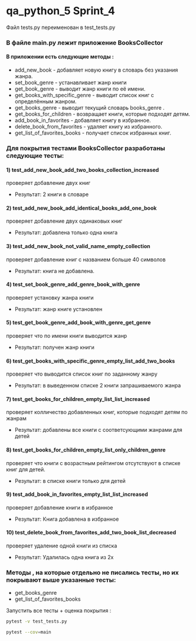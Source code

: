 # qa_python_5 Sprint_4
Файл tests.py переименован в test_tests.py

### В файле main.py лежит приложение BooksCollector
#### В приложении есть следующие методы :
- add_new_book - добавляет новую книгу в словарь без указания жанра.
- set_book_genre - устанавливает жанр книги
- get_book_genre - выводит жанр книги по её имени.
- get_books_with_specific_genre - выводит список книг с определённым жанром.
- get_books_genre - выводит текущий словарь books_genre .
- get_books_for_children - возвращает книги, которые подходят детям.
- add_book_in_favorites - добавляет книгу в избранное.
- delete_book_from_favorites - удаляет книгу из избранного.
- get_list_of_favorites_books - получает список избранных книг.


### Для покрытия тестами BooksCollector разработаны следующие тесты: 

#### 1) test_add_new_book_add_two_books_collection_increased 
проверяет добавление двух книг 
  - Результат: 2 книги в словаре
#### 2) test_add_new_book_add_identical_books_add_one_book 
проверяет добавление двух одинаковых книг
  - Результат: добавлена только одна книга
#### 3) test_add_new_book_not_valid_name_empty_collection  
проверяет добавление книг с названием больше 40 символов 
  - Результат: книга не добавлена. 
#### 4) test_set_book_genre_add_genre_book_with_genre   
проверяет установку жанра книги 
  - Результат: жанр книге установлен 
#### 5) test_get_book_genre_add_book_with_genre_get_genre  
проверяет что по имени книги выводится жанр 
  - Результат: получен жанр книги 
#### 6) test_get_books_with_specific_genre_empty_list_add_two_books   
проверяет что выводится список книг по заданному жанру 
  - Результат: в выведенном списке 2 книги запрашиваемого жанра 
#### 7) test_get_books_for_children_empty_list_list_increased  
проверяет колличество добавленных книг, которые подходят детям по жанрам
  - Результат: добавлены все книги с соответсующими жанрами для детей 
#### 8) test_get_books_for_children_empty_list_only_children_genre  
проверяет что книги с возрастным рейтингом отсутствуют в списке книг для детей.
  - Результат: в списке книги только для детей 
#### 9) test_add_book_in_favorites_empty_list_list_increased 
проверяет добавление книги в избранное
  - Результат: Книга добавлена в избранное
#### 10) test_delete_book_from_favorites_add_two_book_list_decreased
проверяет удаление одной книги из списка 
  - Результат: Удалилась одна книга из 2х 


### Методы , на которые отдельно не писались тесты, но их покрывают выше указанные тесты: 
- get_books_genre
- get_list_of_favorites_books


Запустить все тесты + оценка покрытия  : 
```` bash
pytest -v test_tests.py
````
```` bash
pytest --cov=main
````
